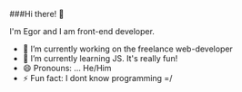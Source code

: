 ###Hi there! 👋

I'm Egor and I am front-end developer.

- 🔭 I’m currently working on the freelance web-developer
- 🌱 I’m currently learning JS. It's really fun!
- 😄 Pronouns: ... He/Him
- ⚡ Fun fact: I dont know programming =/

